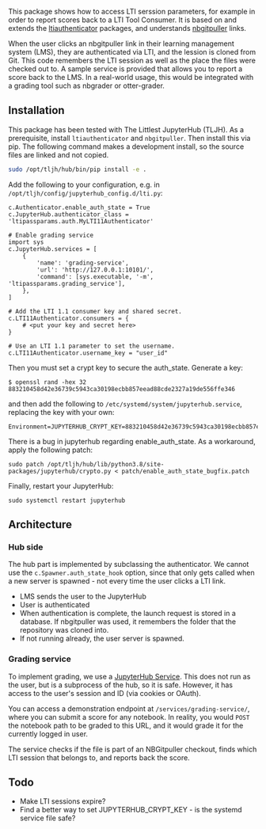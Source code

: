 This package shows how to access LTI serssion parameters, for example in order to report scores back to a LTI Tool Consumer. It is based on and extends the [ltiauthenticator](https://github.com/jupyterhub/ltiauthenticator) packages, and understands [nbgitpuller](https://github.com/jupyterhub/nbgitpuller) links.

When the user clicks an nbgitpuller link in their learning management system (LMS), they are authenticated via LTI, and the lession is cloned from Git. This code remembers the LTI session as well as the place the files were checked out to. A sample service is provided that allows you to report a score back to the LMS. In a real-world usage, this would be integrated with a grading tool such as nbgrader or otter-grader.

## Installation

This package has been tested with The Littlest JupyterHub (TLJH).  As a prerequisite, install `ltiauthenticator` and `nbgitpuller`. Then install this via pip. The following command makes a development install, so the source files are linked and not copied.

```bash
sudo /opt/tljh/hub/bin/pip install -e .
```

Add the following to your configuration, e.g. in `/opt/tljh/config/jupyterhub_config.d/lti.py`:

    c.Authenticator.enable_auth_state = True
    c.JupyterHub.authenticator_class = 'ltipassparams.auth.MyLTI11Authenticator'

    # Enable grading service
    import sys
    c.JupyterHub.services = [
        {
            'name': 'grading-service',
            'url': 'http://127.0.0.1:10101/',
            'command': [sys.executable, '-m', 'ltipassparams.grading_service'],
        },
    ]

    # Add the LTI 1.1 consumer key and shared secret.
    c.LTI11Authenticator.consumers = {
        # <put your key and secret here>
    }

    # Use an LTI 1.1 parameter to set the username.
    c.LTI11Authenticator.username_key = "user_id"

Then you must set a crypt key to secure the auth_state. Generate a key:

    $ openssl rand -hex 32
    883210458d42e36739c5943ca30198ecbb857eead88cde2327a19de556ffe346

and then add the following to `/etc/systemd/system/jupyterhub.service`, replacing the key with your own:

    Environment=JUPYTERHUB_CRYPT_KEY=883210458d42e36739c5943ca30198ecbb857eead88cde2327a19de556ffe346

There is a bug in jupyterhub regarding enable_auth_state.  As a workaround, apply the following patch:

    sudo patch /opt/tljh/hub/lib/python3.8/site-packages/jupyterhub/crypto.py < patch/enable_auth_state_bugfix.patch

Finally, restart your JupyterHub:

    sudo systemctl restart jupyterhub

## Architecture

### Hub side

The hub part is implemented by subclassing the authenticator.  We cannot use the `c.Spawner.auth_state_hook` option, since that only gets called when a new server is spawned - not every time the user clicks a LTI link.

- LMS sends the user to the JupyterHub
- User is authenticated
- When authentication is complete, the launch request is stored in a database. If nbgitpuller was used, it remembers the folder that the repository was cloned into.
- If not running already, the user server is spawned.

### Grading service

To implement grading, we use a [JupyterHub Service](https://jupyterhub.readthedocs.io/en/stable/reference/services.html). This does not run as the user, but is a subprocess of the hub, so it is safe. However, it has access to the user's session and ID (via cookies or OAuth).

You can access a demonstration endpoint at `/services/grading-service/`, where you can submit a score for any notebook. In reality, you would `POST` the notebook path to be graded to this URL, and it would grade it for the currently logged in user.

The service checks if the file is part of an NBGitpuller checkout, finds which LTI session that belongs to, and reports back the score.

## Todo
- Make LTI sessions expire?
- Find a better way to set JUPYTERHUB_CRYPT_KEY - is the systemd service file safe?